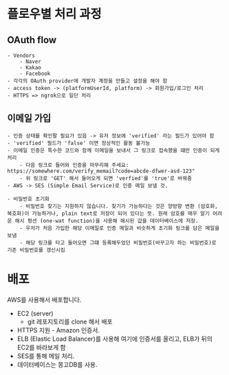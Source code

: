 # 플로우별 처리 과정

## OAuth flow
    - Vendors
        - Naver  
        - Kakao  
        - Facebook
    - 각각의 OAuth provider에 개발자 계정을 만들고 설정을 해야 함
    - access token -> (platformUserId, platform) -> 회원가입/로그인 처리
    - HTTPS => ngrok으로 일단 처리

## 이메일 가입
    - 인증 상태를 확인팔 필요가 있음 -> 유저 정보에 'verified' 라는 필드가 있어야 함
    - 'verified' 필드가 'false' 이면 정상적인 활동 불가능
    - 이메일 인증은 특수한 코드와 함께 이메일을 보내서 그 링크로 접속했을 떄만 인증이 되게 처리
        - 다음 링크로 들어와 인증을 마무리해 주세요: https://somewhere.com/verify_memail?code=abcde-dfwer-asd-123"
        - 위 링크로 'GET' 해서 들어오게 되면 'verfied'를 'true'로 바꿔줌
    - AWS -> SES (Simple Email Service)로 인증 메일 보낼 것.

    - 비밀번호 초기화
        - 비밀번호 찾기는 지원하지 않습니다. 찾기가 가능하다는 것은 양방향 변환 (암호화, 복호화)이 가능하거나, plain text로 저장이 되어 있다는 뜻. 원래 암호를 매우 알기 어려운 해시 펑션 (one-wat function)을 사용해 해시된 값을 데이터베이스에 저장.
        - 우저가 처음 가입한 해당 이메일로 인증 메일과 비슷하게 초기화 링크를 담은 메일을 보냄
        - 해당 링크를 타고 들어오면 그떄 등록해두었던 비밀번호(바꾸고자 하는 비밀번호)로 기존 비밀번호를 갱신시킴  

# 배포
AWS를 사용해서 배포합니다.
 - EC2 (server)
    - git 레포지토리를 clone 해서 배포
 - HTTPS 지원 - Amazon 인증서.
 - ELB (Elastic Load Balancer)를 사용해 여기에 인증서를 올리고, ELB가 뒤의 EC2를 바라보게 함
 - SES를 통해 메일 처리.
 - 데이터베이스는 몽고DB를 사용.
